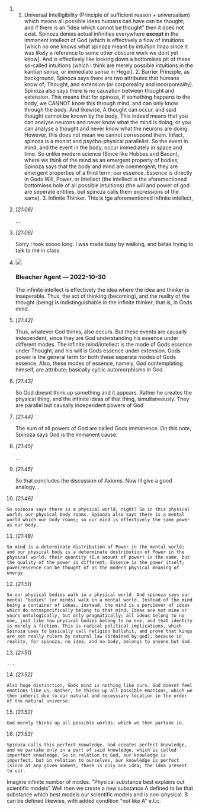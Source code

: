 1.  1. Universal Intelligibility (Principle of sufficient reason + universalism) which means all possible ideas humans can have csn be thought; and if there is an "idea which cannot be thought" then it does not exist. Spinoza denies actual infinities everywhere **except** in the immanent intellect of God (which is effectively a flow of intuitions [which no one knows what spinoza meant by intuition lmao since it was likely a reference to some other obscure work we dont yet know]. And is effectively like looking down a bottomless pit of these so-called intuitions (which I think are merely possible intuitions in the kantian sense, or immediate sense in Hegel). 2. Barrier Principle, as background, Spinoza says there are two attributes that humans know of; Thought, and extension (or corporeality and incorporeality). Spinoza also says there is no causation between thought and extension. This means that for spinoza, if something happens to the body, we CANNOT know this through mind, and can only know through the body. And likewise, A thought can occur, and said thought cannot be known by the body. This indeed means that you can analyse neurons and never know what the mind is doing; or you can analyse a thought and never know what the neurons are doing. However, this does not mean we cannot correspond them. Infact, spinoza is a monist and psycho-physical parallelist. So the event in mind, and the event in the body, occur immediately in space and time. So unlike modern science (Since like Hobbes and Bacon), where we think of the mind as an emergent property of bodies; Spinoza says that the body and mind are coemergent; they are emergent properties of a third term; our essence. Essence is directly in Gods Will, Power, or Intellect (the intellect is the aforementioned bottomless hole of all possible intuitions) (the will and power of god are seperate entities, but spinoza calls them expressions of the same). 3. Infinite Thinker. This is tge aforementioned Infinite intellect,
    
2.  _[_21:06_]_
    
    ...
    
3.  _[_21:06_]_
    
    Sorry i took soooo long. I was made busy by walking, and betas trying to talk to me in class
    
4.  ![](https://cdn.discordapp.com/avatars/804686243010707478/2c92259943c836fc5eb113bf52c26ee6.webp?size=160)
    
    ### Bleacher Agent _—_ 2022-10-30
    
    The infinite intellect is effectively the idea where the idea and thinker is inseperable. Thus, the act of thinking (becoming), and the reality of the thought (being) is indistinguishable in the infinite thinker; that is, in Gods mind.
    
5.  _[_21:42_]_
    
    Thus, whatever God thinks, also occurs. But these events are causally independent, since they are God understanding his essence under different modes. The infinite mind/intellect is the mode of Gods essence under Thought, and his will is Gods essence under extension. Gods power is the general term for both these seperate modes of Gods essence. Also, these modes of essence, namely, God contemplating himself, are attribute; basically cyclic automorphisms in God.
    
6.  _[_21:43_]_
    
    So God doesnt think up something and it appears. Rather he creates the physical thing, and the infinite ideas of that thing, simultaneously. They are parallel but causally independent powers of God
    
7.  _[_21:44_]_
    
    The sum of all powers of God are called Gods immanence. On this note, Spinoza says God is the immanent cause.
    
8.  _[_21:45_]_
    
    ...
    
9.  _[_21:45_]_
    
    So that concludes the discussion of Axioms. Now Ill give a good analogy...
    
10.  _[_21:46_]_
    
    So spinoza says there is a physical world, right? So in this physical world; our physical body roams. Spinoza also says there is a mental world which our body roams; so our mind is effectively the same power as our body.
    
11.  _[_21:48_]_
    
    So mind is a determinate distribution of Power in the mental world; and our physical body is a determinate dostribution of Power in the physical world; their quantity (I.e amount of power) is the same, but the quality of the power is different. Essence is the power itself; power/essence can be thought of as the modern physical meaning of energy.
    
12.  _[_21:51_]_
    
    So our physical bodies walk in a physical world. And spinoza says our mental "bodies" (or minds) walk in a mental world. Instead of the mind being a container of ideas, instead, the mind is a perciever of ideas which do notnspecifically belong to that mind; Ideas are not mine or yours ontologically, but only pragmatically; all ideas belong to no one, just like how physical bodies belong to no one, and that identity is merely a fiction. This is radical political implications, which Spinoza uses to basically call religion bullshit, and prove that kings are not really rulers by natural law (ordained by god); because in reality, for spinoza, no idea, and no body, belongs to anyone but God.
    
13.  _[_21:51_]_
    
    ...
    
14.  _[_21:52_]_
    
    Also huge distinction, Gods mind is nothing like ours. God doesnt feel emotions like us. Rather, he thinks up all possible emotions, which we then inherit due to our natural and necesssary location in the order of the natural universe.
    
15.  _[_21:52_]_
    
    God merely thinks up all possible worlds; which we then partake in.
    
16.  _[_21:53_]_
    
    Spinoza calls this perfect knowledge. God creates perfect knowledge, and we partake only in a part of said knowledge, which is called imperfect knowledge. So in relation to God, our knowledge is imperfect, but in relation to ourselves, our knowledge is perfect (since at any given moment, there is only one idea; the idea present to us).




Imagine infinite number of modes. "Physical substance best explains out scientific models" Well then we create a new substance A defined to be that substance which best models our scientific models and is non-physical. B can be defined likewise, with added condition "not like A" e.t.c. 
